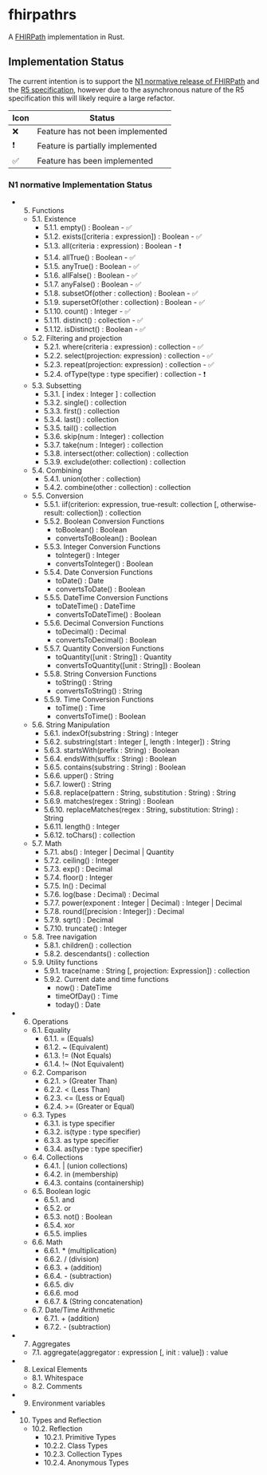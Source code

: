 # fhirpathrs

A [FHIRPath](http://hl7.org/fhirpath/) implementation in Rust.

## Implementation Status

The current intention is to support the [N1 normative release of FHIRPath](https://hl7.org/fhirpath/N1/) and the [R5 specification](https://hl7.org/fhir/R5/fhirpath.html),
however due to the asynchronous nature of the R5 specification this will likely require a large refactor.


| Icon          | Status                           |
|---------------|----------------------------------|
| :x: | Feature has not been implemented |
| :exclamation: | Feature is partially implemented |
|:white_check_mark:| Feature has been implemented     |

### N1 normative Implementation Status

- 5. Functions
  - 5.1. Existence
    - 5.1.1. empty() : Boolean - :white_check_mark:
    - 5.1.2. exists([criteria : expression]) : Boolean - :white_check_mark:
    - 5.1.3. all(criteria : expression) : Boolean - :exclamation:
    - 5.1.4. allTrue() : Boolean - :white_check_mark:
    - 5.1.5. anyTrue() : Boolean - :white_check_mark:
    - 5.1.6. allFalse() : Boolean - :white_check_mark:
    - 5.1.7. anyFalse() : Boolean - :white_check_mark:
    - 5.1.8. subsetOf(other : collection) : Boolean - :white_check_mark:
    - 5.1.9. supersetOf(other : collection) : Boolean - :white_check_mark:
    - 5.1.10. count() : Integer - :white_check_mark:
    - 5.1.11. distinct() : collection - :white_check_mark:
    - 5.1.12. isDistinct() : Boolean - :white_check_mark:
  - 5.2. Filtering and projection
    - 5.2.1. where(criteria : expression) : collection - :white_check_mark:
    - 5.2.2. select(projection: expression) : collection - :white_check_mark:
    - 5.2.3. repeat(projection: expression) : collection - :white_check_mark:
    - 5.2.4. ofType(type : type specifier) : collection - :exclamation:
  - 5.3. Subsetting
    - 5.3.1. [ index : Integer ] : collection
    - 5.3.2. single() : collection
    - 5.3.3. first() : collection
    - 5.3.4. last() : collection
    - 5.3.5. tail() : collection
    - 5.3.6. skip(num : Integer) : collection
    - 5.3.7. take(num : Integer) : collection
    - 5.3.8. intersect(other: collection) : collection
    - 5.3.9. exclude(other: collection) : collection
  - 5.4. Combining
    - 5.4.1. union(other : collection)
    - 5.4.2. combine(other : collection) : collection
  - 5.5. Conversion
    - 5.5.1. iif(criterion: expression, true-result: collection [, otherwise-result: collection]) : collection
    - 5.5.2. Boolean Conversion Functions
      - toBoolean() : Boolean
      - convertsToBoolean() : Boolean
    - 5.5.3. Integer Conversion Functions
      - toInteger() : Integer
      - convertsToInteger() : Boolean
    - 5.5.4. Date Conversion Functions
      - toDate() : Date
      - convertsToDate() : Boolean
    - 5.5.5. DateTime Conversion Functions
      - toDateTime() : DateTime
      - convertsToDateTime() : Boolean
    - 5.5.6. Decimal Conversion Functions
      - toDecimal() : Decimal
      - convertsToDecimal() : Boolean
    - 5.5.7. Quantity Conversion Functions
      - toQuantity([unit : String]) : Quantity
      - convertsToQuantity([unit : String]) : Boolean
    - 5.5.8. String Conversion Functions
      - toString() : String
      - convertsToString() : String
    - 5.5.9. Time Conversion Functions
      - toTime() : Time
      - convertsToTime() : Boolean
  - 5.6. String Manipulation
    - 5.6.1. indexOf(substring : String) : Integer
    - 5.6.2. substring(start : Integer [, length : Integer]) : String
    - 5.6.3. startsWith(prefix : String) : Boolean
    - 5.6.4. endsWith(suffix : String) : Boolean
    - 5.6.5. contains(substring : String) : Boolean
    - 5.6.6. upper() : String
    - 5.6.7. lower() : String
    - 5.6.8. replace(pattern : String, substitution : String) : String
    - 5.6.9. matches(regex : String) : Boolean
    - 5.6.10. replaceMatches(regex : String, substitution: String) : String
    - 5.6.11. length() : Integer
    - 5.6.12. toChars() : collection
  - 5.7. Math
    - 5.7.1. abs() : Integer | Decimal | Quantity
    - 5.7.2. ceiling() : Integer
    - 5.7.3. exp() : Decimal
    - 5.7.4. floor() : Integer
    - 5.7.5. ln() : Decimal
    - 5.7.6. log(base : Decimal) : Decimal
    - 5.7.7. power(exponent : Integer | Decimal) : Integer | Decimal
    - 5.7.8. round([precision : Integer]) : Decimal
    - 5.7.9. sqrt() : Decimal
    - 5.7.10. truncate() : Integer
  - 5.8. Tree navigation
    - 5.8.1. children() : collection
    - 5.8.2. descendants() : collection
  - 5.9. Utility functions
    - 5.9.1. trace(name : String [, projection: Expression]) : collection
    - 5.9.2. Current date and time functions
      - now() : DateTime
      - timeOfDay() : Time
      - today() : Date
- 6. Operations
  - 6.1. Equality
    - 6.1.1. = (Equals)
    - 6.1.2. ~ (Equivalent)
    - 6.1.3. != (Not Equals)
    - 6.1.4. !~ (Not Equivalent)
  - 6.2. Comparison
    - 6.2.1. > (Greater Than)
    - 6.2.2. < (Less Than)
    - 6.2.3. <= (Less or Equal)
    - 6.2.4. >= (Greater or Equal)
  - 6.3. Types
    - 6.3.1. is type specifier
    - 6.3.2. is(type : type specifier)
    - 6.3.3. as type specifier
    - 6.3.4. as(type : type specifier)
  - 6.4. Collections
    - 6.4.1. | (union collections)
    - 6.4.2. in (membership)
    - 6.4.3. contains (containership)
  - 6.5. Boolean logic
    - 6.5.1. and
    - 6.5.2. or
    - 6.5.3. not() : Boolean
    - 6.5.4. xor
    - 6.5.5. implies
  - 6.6. Math
    - 6.6.1. * (multiplication)
    - 6.6.2. / (division)
    - 6.6.3. + (addition)
    - 6.6.4. - (subtraction)
    - 6.6.5. div
    - 6.6.6. mod
    - 6.6.7. & (String concatenation)
  - 6.7. Date/Time Arithmetic
    - 6.7.1. + (addition)
    - 6.7.2. - (subtraction)
- 7. Aggregates
  - 7.1. aggregate(aggregator : expression [, init : value]) : value
- 8. Lexical Elements
  - 8.1. Whitespace
  - 8.2. Comments
- 9. Environment variables
- 10. Types and Reflection
  - 10.2. Reflection
    - 10.2.1. Primitive Types
    - 10.2.2. Class Types
    - 10.2.3. Collection Types
    - 10.2.4. Anonymous Types
